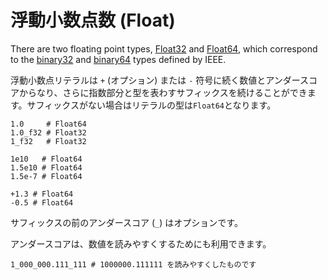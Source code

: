 # 浮動小数点数 (Float)

There are two floating point types, [Float32](https://crystal-lang.org/api/Float32.html) and [Float64](https://crystal-lang.org/api/Float64.html),
which correspond to the [binary32](http://en.wikipedia.org/wiki/Single_precision_floating-point_format)
and [binary64](http://en.wikipedia.org/wiki/Double_precision_floating-point_format)
types defined by IEEE.

浮動小数点リテラルは `+` (オプション) または `-` 符号に続く数値とアンダースコアからなり、さらに指数部分と型を表わすサフィックスを続けることができます。サフィックスがない場合はリテラルの型は`Float64`となります。

```crystal
1.0     # Float64
1.0_f32 # Float32
1_f32   # Float32

1e10   # Float64
1.5e10 # Float64
1.5e-7 # Float64

+1.3 # Float64
-0.5 # Float64
```

サフィックスの前のアンダースコア (`_`) はオプションです。

アンダースコアは、数値を読みやすくするためにも利用できます。

```crystal
1_000_000.111_111 # 1000000.111111 を読みやすくしたものです
```
